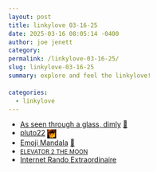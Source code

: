 ```yaml
---
layout: post
title: 𝚕𝚒𝚗𝚔𝚢𝚕𝚘𝚟𝚎 𝟶𝟹-𝟷𝟼-𝟸𝟻
date: 2025-03-16 08:05:14 -0400
author: joe jenett
category: 
permalink: /linkylove-03-16-25/
slug: linkylove-03-16-25
summary: explore and feel the linkylove!

categories:
  - linkylove
---
```

<ul class="linkylove">
	<li><a title="Jeremy John" href="https://glassdimly.com/">As seen through a glass, dimly</a> <a title="source" href="https://pinboard.in/u:jimcmcdonald">📌</a></li>
	<li><a href="https://pluto22.neocities.org/">pluto22</a>  <a href="https://indieseek.xyz/" title="thx Brad!"><img src="/images/brad.png" width="18" height="18" alt="thx Brad!" style="vertical-align:middle;"></a></li>
	<li><a href="https://strangestloop.io/emoji-mandala/">Emoji Mandala</a> <a title="source" href="https://pinboard.in/u:bschlagel">📌</a></li>
	<li><a title="felicity" href="https://elevator-to-the-moon.neocities.org/"><small>ELEVATOR 2 THE MOON</small></a></li>
	<li><a title="Viatrix" href="https://vivivi.leprd.space/fun/">Internet Rando Extraordinaire</a></li>
</ul>

<a style="display:none;" href="https://brid.gy/publish/mastodon"><small>(cross-posted to mastodon)</small></a>